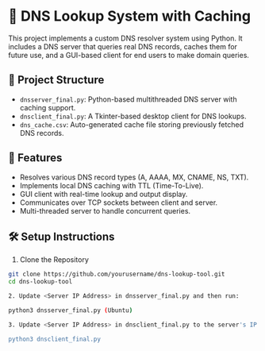 # 🧠 DNS Lookup System with Caching

This project implements a custom DNS resolver system using Python. It includes a DNS server that queries real DNS records, 
caches them for future use, and a GUI-based client for end users to make domain queries.

## 📂 Project Structure

- `dnsserver_final.py`: Python-based multithreaded DNS server with caching support.
- `dnsclient_final.py`: A Tkinter-based desktop client for DNS lookups.
- `dns_cache.csv`: Auto-generated cache file storing previously fetched DNS records.

## 🚀 Features

- Resolves various DNS record types (A, AAAA, MX, CNAME, NS, TXT).
- Implements local DNS caching with TTL (Time-To-Live).
- GUI client with real-time lookup and output display.
- Communicates over TCP sockets between client and server.
- Multi-threaded server to handle concurrent queries.

## 🛠️ Setup Instructions

1. Clone the Repository

```bash
git clone https://github.com/yourusername/dns-lookup-tool.git
cd dns-lookup-tool 

2. Update <Server IP Address> in dnsserver_final.py and then run:

python3 dnsserver_final.py (Ubuntu)

3. Update <Server IP Address> in dnsclient_final.py to the server's IP and run:

python3 dnsclient_final.py



